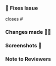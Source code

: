 <!--- THESE ARE COMMENTS, AND WON'T BE VISIBLE, DON'T WORRY 

🔴🔴🔴 PLEASE USE PROPER PR TITLE, IT'S SUPER IMPORTANT 
🔴🔴🔴 ALL LOWER CASE CHARACTERS ONLY 

-->

<!--- EXAMPLES👇🏻👇🏻  

feat: added new footer links

fix: changes to the buggy buttons

docs: upgrades to the readme file

chore(deps): bumping up the dependencies

chore(refactor): refactored legacy codes for server

-->


<!--- MAKE SURE YOU FOLLOW THESE !  -->


### 🚧 Fixes Issue 

<!--- 
ADD YOUR ISSUE NUMBER LIKE #11 (NO SPACES BETWEEN # & ISSUE NUMBER) 
🔴🔴🔴 Example:
closes #11
-->
closes #



### Changes made 👷🏻

<!--- 
A clear and concise (minimum 2 line) description of what you have done to successfully close your assigned issue.
--->


### Screenshots <!--- (Remove this section if no SS) --> 📸


### Note to Reviewers

<!--- Any new files? or anything you feel to let us know! --->